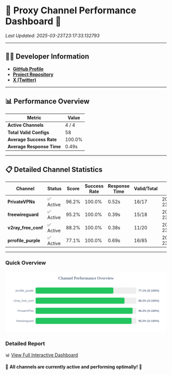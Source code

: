 # 🌟 Proxy Channel Performance Dashboard 🌟

_Last Updated: 2025-03-23T23:17:33.132793_

---

## 👩‍💻 Developer Information

- **[GitHub Profile](https://github.com/4n0nymou3)**  
- **[Project Repository](https://github.com/4n0nymou3/multi-proxy-config-fetcher)**  
- **[X (Twitter)](https://x.com/4n0nymou3)**  

---

## 📊 Performance Overview

| Metric                | Value       |
|-----------------------|-------------|
| **Active Channels**   | 4 / 4       |
| **Total Valid Configs** | 58          |
| **Average Success Rate** | 100.0%      |
| **Average Response Time** | 0.49s       |

---

## 📋 Detailed Channel Statistics

| Channel          | Status     | Score  | Success Rate | Response Time | Valid/Total | Last Success               |
|------------------|------------|--------|--------------|---------------|-------------|----------------------------|
| **PrivateVPNs**  | ✅ Active  | 96.2%  | 100.0% | 0.52s         | 16/17       | 2025-03-23T23:17:32.713948 |
| **freewireguard**  | ✅ Active  | 95.2%  | 100.0% | 0.39s         | 15/18       | 2025-03-23T23:17:33.131110 |
| **v2ray_free_conf**  | ✅ Active  | 88.2%  | 100.0% | 0.38s         | 11/20       | 2025-03-23T23:17:32.163888 |
| **prrofile_purple**  | ✅ Active  | 77.1%  | 100.0% | 0.69s         | 16/85       | 2025-03-23T23:17:31.748828 |

---

### Quick Overview
<div align="center">
  <a href="https://raw.githubusercontent.com/nullluser/NullRepo/refs/heads/main/assets/channel_stats_chart.svg">
    <img src="https://raw.githubusercontent.com/nullluser/NullRepo/refs/heads/main/assets/channel_stats_chart.svg" alt="Source Performance Statistics" width="800">
  </a>
</div>

### Detailed Report
📊 [View Full Interactive Dashboard](https://htmlpreview.github.io/?https://github.com/nullluser/NullRepo/blob/main/assets/performance_report.html)

🎉 **All channels are currently active and performing optimally!** 🎉
